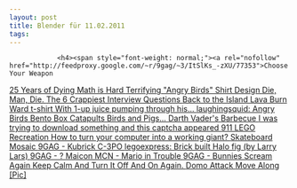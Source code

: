 ```yaml
---
layout: post
title: Blender für 11.02.2011
tags:
---
```



                <h4><span style="font-weight: normal;"><a rel="nofollow" href="http://feedproxy.google.com/~r/9gag/~3/ItSlKs_-zXU/77353">Choose Your Weapon
</a></span><span style="font-weight: normal;"><a rel="nofollow" href="http://feedproxy.google.com/~r/9gag/~3/dIAM_7jod5I/77357">25 Years of Dying
</a></span><span style="font-weight: normal;"><a rel="nofollow" href="http://feedproxy.google.com/~r/9gag/~3/qhPecAr7P14/77230">Math is Hard
</a></span><span style="font-weight: normal;"><a rel="nofollow" href="http://www.buzzfeed.com/bizzybee712/terrifying-angry-birds-shirt-design-k16">Terrifying "Angry Birds" Shirt Design
</a></span><span style="font-weight: normal;"><a rel="nofollow" href="http://feedproxy.google.com/~r/9gag/~3/LEjJVFYVXO0/76566">Die, Man, Die.
</a></span><span style="font-weight: normal;"><a rel="nofollow" href="http://feedproxy.google.com/~r/9gag/~3/5qDrxVPJ3VQ/76924">The 6 Crappiest Interview Questions
</a></span><span style="font-weight: normal;"><a rel="nofollow" href="http://feedproxy.google.com/~r/9gag/~3/RrtVUVaOKtY/76971">Back to the Island
</a></span><span style="font-weight: normal;"><a rel="nofollow" href="http://blog.gamefreaks.co.nz/post/3184859562">Lava Burn Ward t-shirt With 1-up juice pumping through his...
</a></span><span style="font-weight: normal;"><a rel="nofollow" href="http://blog.gamefreaks.co.nz/post/3189509301">laughingsquid: Angry Birds Bento Box Catapults Birds and Pigs...
</a></span><span style="font-weight: normal;"><a rel="nofollow" href="http://feedproxy.google.com/~r/9gag/~3/CZjJUP0bvp0/69536">Darth Vader's Barbecue
</a></span><span style="font-weight: normal;"><a rel="nofollow" href="http://feedproxy.google.com/~r/9gag/~3/IrwhG-lv6Sc/69236">I was trying to download something and this captcha appeared
</a></span><span style="font-weight: normal;"><a rel="nofollow" href="http://feedproxy.google.com/~r/9gag/~3/BDCDZa8mdx0/69420">911 LEGO Recreation
</a></span><span style="font-weight: normal;"><a rel="nofollow" href="http://feedproxy.google.com/~r/9gag/~3/espi--Ikoys/69353">How to turn your computer into a working giant?
</a></span><span style="font-weight: normal;"><a rel="nofollow" href="http://feedproxy.google.com/~r/9gag/~3/R4h4ijjF1zE/68610">Skateboard Mosaic
</a></span><span style="font-weight: normal;"><a rel="nofollow" href="http://9gag.com/gag/67611?utm_source=feedburner&amp;utm_medium=feed&amp;utm_campaign=Feed%3A+9gag+%289GAG+RSS%29">9GAG - Kubrick C-3PO
</a></span><span style="font-weight: normal;"><a rel="nofollow" href="http://blog.gamefreaks.co.nz/post/2701407886">legoexpress: Brick built Halo fig (by Larry Lars)
</a></span><span style="font-weight: normal;"><a rel="nofollow" href="http://9gag.com/gag/65515?utm_source=feedburner&amp;utm_medium=feed&amp;utm_campaign=Feed%3A+9gag+%289GAG+RSS%29">9GAG - ? Maicon MCN - Mario in Trouble
</a></span><span style="font-weight: normal;"><a rel="nofollow" href="http://9gag.com/gag/66883?utm_source=feedburner&amp;utm_medium=feed&amp;utm_campaign=Feed%3A+9gag+%289GAG+RSS%29">9GAG - Bunnies Scream Again
</a></span><span style="font-weight: normal;"><a rel="nofollow" href="http://feedproxy.google.com/~r/9gag/~3/xCBjV03kYxQ/65432">Keep Calm And Turn It Off And On Again.
</a></span><span style="font-weight: normal;"><a rel="nofollow" href="http://feedproxy.google.com/~r/9gag/~3/vI8C4zTVK8s/65676">Domo Attack
</a></span><a rel="nofollow" href="http://www.geeksaresexy.net/2011/01/05/move-along-pic/?utm_source=feedburner&amp;utm_medium=feed&amp;utm_campaign=Feed%3A+geeksAreSexyTechnologyNews+%28%5BGeeks+are+Sexy%5D+technology+news%29"><span style="font-weight: normal;">Move Along [Pic]
</span></a></h4>

